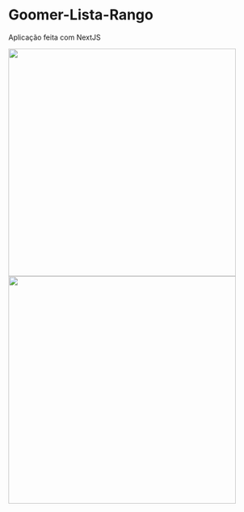 # Goomer-Lista-Rango
Aplicação feita com NextJS  
  
<img src='https://user-images.githubusercontent.com/56805229/113029072-64dd9d80-9162-11eb-9344-b76bafc7ad57.png' width='450px'>  
<img src='https://user-images.githubusercontent.com/56805229/113029172-7d4db800-9162-11eb-874c-83ffe38e15cd.png' width='450px'>  
